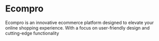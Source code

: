 # Ecompro
Ecompro is an innovative ecommerce platform designed to elevate your online shopping experience. With a focus on user-friendly design and cutting-edge functionality
